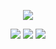 <p align='center'>
	<img src="https://capsule-render.vercel.app/api?type=wave&color=ACBCFF&fontColor=0F1035&height=200&section=header&text=Welcome+to+Sukho's+Github! ✨&fontSize=40" />
</p>

<p align='center'>
	<!-- gmail -->
	<img src="https://img.shields.io/badge/tnrgh12@gmail.com-%23EA4335.svg?&style=for-the-badge&logo=gmail&logoColor=white" />
 	<!-- Tistory -->
	<a href="https://sukstory.tistory.com/"><img src="https://img.shields.io/badge/Tech Blog-000000?style=flat-square&logo=tistory&logoColor=white"></a>
 	<!-- Instagram -->
	<a href="https://www.instagram.com/"><img src="https://img.shields.io/badge/instagram-E4405F?style=flat-square&logo=instagram&logoColor=white"></a>
</p>
